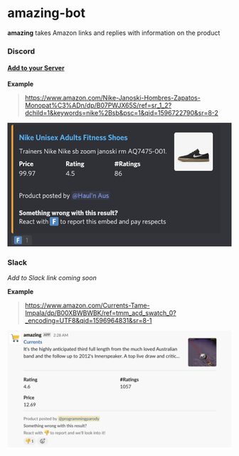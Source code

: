 # amazing-bot

**amazing** takes Amazon links and replies with information on the product


### Discord
#### [Add to your Server](https://discord.com/api/oauth2/authorize?client_id=683812964645732491&permissions=10304&scope=bot)

**Example**

> https://www.amazon.com/Nike-Janoski-Hombres-Zapatos-Monopat%C3%ADn/dp/B07PWJX65S/ref=sr_1_2?dchild=1&keywords=nike%2Bsb&psc=1&qid=1596722790&sr=8-2

![Discord](resources/discord.png)


### Slack

*Add to Slack link coming soon*

**Example**

> https://www.amazon.com/Currents-Tame-Impala/dp/B00XBWBWBK/ref=tmm_acd_swatch_0?_encoding=UTF8&qid=1596964831&sr=8-1

![Slack](resources/slack.png)
